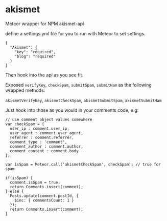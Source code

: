 akismet
=======

Meteor wrapper for NPM akismet-api

define a settings.yml file for you to run with Meteor to set settings.

```
{
  "Akismet": {
    "key": "required",
    "blog": "required"
  }
}
```

Then hook into the api as you see fit.

Exposed `verifyKey`, `checkSpam`, `submitSpam`, `submitHam` as the following wrapped methods:

`akismetVerifyKey`, `akismetCheckSpam`, `akismetSubmitSpam`, `akismetSubmitHam`

Just hook into those as you would in your comments code, e.g:

```
// use comment object values somewhere
var checkSpam = {
  user_ip : comment.user_ip,
  user_agent : comment.user_agent,
  referrer : comment.referrer,
  comment_type : 'comment',
  comment_author : comment.author,
  comment_content : comment.body
};

var isSpam = Meteor.call('akismetCheckSpam', checkSpam); // true for spam

if(isSpam) {
  comment.isSpam = true;
  return Comments.insert(comment);
} else {
  Posts.update(comment.postId, {
    $inc: { commentsCount: 1 }
  });
  return Comments.insert(comment);
}
```
